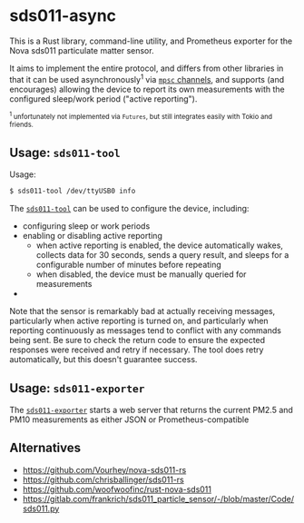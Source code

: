 # sds011-async

This is a Rust library, command-line utility, and Prometheus exporter for the
Nova sds011 particulate matter sensor.

It aims to implement the entire protocol, and differs from other libraries in
that it can be used asynchronously<sup>1</sup> via [`mpsc` channels][mpsc], and
supports (and encourages) allowing the device to  report its own measurements
with the configured sleep/work period ("active reporting").

<small><sup>1</sup> unfortunately not implemented via `Futures`, but still
integrates easily with Tokio and friends.</small>

[mpsc]: https://doc.rust-lang.org/std/sync/mpsc/

## Usage: `sds011-tool`

Usage:

```bash
$ sds011-tool /dev/ttyUSB0 info
```

The [`sds011-tool`] can be used to configure the device, including:
  * configuring sleep or work periods
  * enabling or disabling active reporting
    * when active reporting is enabled, the device automatically wakes, collects
      data for 30 seconds, sends a query result, and sleeps for a configurable
      number of minutes before repeating
    * when disabled, the device must be manually queried for measurements
  *

Note that the sensor is remarkably bad at actually receiving messages,
particularly when active reporting is turned on, and particularly when reporting
continuously as messages tend to conflict with any commands being sent.
Be sure to check the return code to ensure the expected responses were received
and retry if necessary. The tool does retry automatically, but this doesn't
guarantee success.

[`sds011-tool`]: ./src/bin/sds011_tool.rs

## Usage: `sds011-exporter`

The [`sds011-exporter`] starts a web server that returns the current PM2.5 and
PM10 measurements as either JSON or Prometheus-compatible

[`sds011-exporter`]: ./src/bin/sds011_exporter.rs

## Alternatives

 * https://github.com/Vourhey/nova-sds011-rs
 * https://github.com/chrisballinger/sds011-rs
 * https://github.com/woofwoofinc/rust-nova-sds011
 * https://gitlab.com/frankrich/sds011_particle_sensor/-/blob/master/Code/sds011.py

